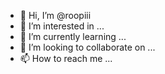 - 👋 Hi, I’m @roopiii
- 👀 I’m interested in ...
- 🌱 I’m currently learning ...
- 💞️ I’m looking to collaborate on ...
- 📫 How to reach me ...

<!---
roopiii/roopiii is a ✨ special ✨ repository because its `README.md` (this file) appears on your GitHub profile.
You can click the Preview link to take a look at your changes.
--->

